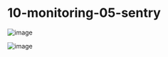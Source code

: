# 10-monitoring-05-sentry

![image](https://user-images.githubusercontent.com/67621467/134803944-4a7fbed2-8d04-42b3-9a2e-3985eb284beb.png)


![image](https://user-images.githubusercontent.com/67621467/134803986-b3f8f767-bd74-42f4-a467-3d5932f2b782.png)

